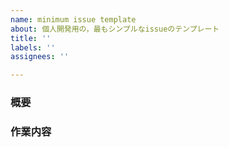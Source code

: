 ```yaml
---
name: minimum issue template
about: 個人開発用の，最もシンプルなissueのテンプレート
title: ''
labels: ''
assignees: ''

---
```


### 概要


### 作業内容
